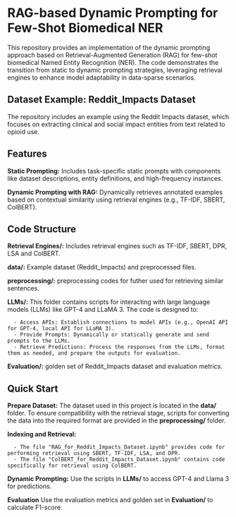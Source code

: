 # RAG-based Dynamic Prompting for Few-Shot Biomedical NER

This repository provides an implementation of the dynamic prompting approach based on Retrieval-Augmented Generation (RAG) for few-shot biomedical Named Entity Recognition (NER). The code demonstrates the transition from static to dynamic prompting strategies, leveraging retrieval engines to enhance model adaptability in data-sparse scenarios.

## Dataset Example: Reddit_Impacts Dataset

The repository includes an example using the Reddit Impacts dataset, which focuses on extracting clinical and social impact entities from text related to opioid use.

## Features

   **Static Prompting:** Includes task-specific static prompts with components like dataset descriptions, entity definitions, and high-frequency instances.
    
   **Dynamic Prompting with RAG:** Dynamically retrieves annotated examples based on contextual similarity using retrieval engines (e.g., TF-IDF, SBERT, ColBERT).

## Code Structure

   **Retrieval Engines/:** Includes retrieval engines such as TF-IDF, SBERT, DPR, LSA and ColBERT.
    
   **data/:** Example dataset (Reddit_Impacts) and preprocessed files.
    
   **preprocessing/:** preprocessing codes for futher used for retrieving similar sentences.
    
   **LLMs/:** This folder contains scripts for interacting with large language models (LLMs) like GPT-4 and LLaMA 3. The code is designed to:

      - Access APIs: Establish connections to model APIs (e.g., OpenAI API for GPT-4, local API for LLaMA 3).
      - Provide Prompts: Dynamically or statically generate and send prompts to the LLMs.
      - Retrieve Predictions: Process the responses from the LLMs, format them as needed, and prepare the outputs for evaluation.
    
   **Evaluation/:** golden set of Reddit_Impacts dataset and evaluation metrics.

## Quick Start

  **Prepare Dataset:** The dataset used in this project is located in the **data/** folder. To ensure compatibility with the retrieval stage, scripts for converting the data into the required format are provided in the **preprocessing/** folder.

  **Indexing and Retrieval:** 
  
      - The file "RAG_for_Reddit_Impacts_Dataset.ipynb" provides code for performing retrieval using SBERT, TF-IDF, LSA, and DPR.
      - The file "ColBERT_for_Reddit_Impacts_Dataset.ipynb" contains code specifically for retrieval using ColBERT.
  
  **Dynamic Prompting:** Use the scripts in **LLMs/** to access GPT-4 and Llama 3 for predictions.

  **Evaluation** Use the evaluation metrics and golden set in **Evaluation/** to calculate F1-score.


    
